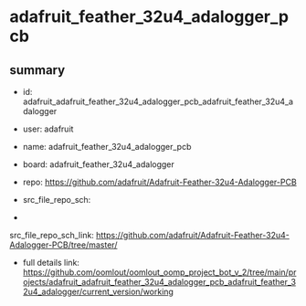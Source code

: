 # adafruit_feather_32u4_adalogger_pcb
 
## summary 
* id: adafruit_adafruit_feather_32u4_adalogger_pcb_adafruit_feather_32u4_adalogger
* user: adafruit
* name: adafruit_feather_32u4_adalogger_pcb
* board: adafruit_feather_32u4_adalogger
* repo: https://github.com/adafruit/Adafruit-Feather-32u4-Adalogger-PCB



* src_file_repo_sch: 
*
 src_file_repo_sch_link: https://github.com/adafruit/Adafruit-Feather-32u4-Adalogger-PCB/tree/master/
* full details link: https://github.com/oomlout/oomlout_oomp_project_bot_v_2/tree/main/projects/adafruit_adafruit_feather_32u4_adalogger_pcb_adafruit_feather_32u4_adalogger/current_version/working  






